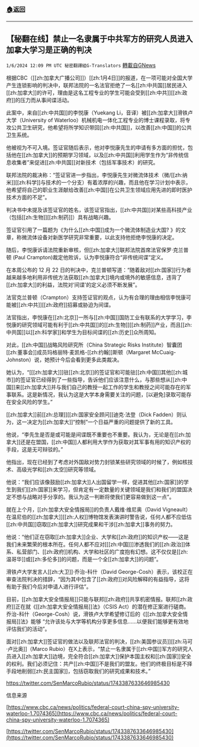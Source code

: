 ###  [:house:返回](README.md)
---


## 【秘翻在线】禁止一名隶属于中共军方的研究人员进入加拿大学习是正确的判决
`1/6/2024 12:09 PM UTC 秘密翻譯組G-Translators` [轉載自GNews](https://gnews.org/articles/2190829)

根据CBC（[[zh:加拿大广播公司]]）[[zh:1月4日]]的报道，在一项可能对全国大学产生连锁影响的判决中，联邦法院的一名法官拒绝了一名[[zh:中共国]]居民进入[[zh:加拿大]]的许可，理由是这名工程专业的学生可能会受到[[zh:中共]][[zh:政府]]的压力而从事间谍活动。

此案中，来自[[zh:中共国]]的李悦康（Yuekang Li，音译）被[[zh:加拿大]]滑铁卢大学（University of Waterloo）机械机电一体化工程专业的博士课程录取，将专攻公共卫生研究，他希望将所学知识带回[[zh:中共国]]，以改善[[zh:中国]]的公共卫生系统。

他被视为不可入境。签证官随后表示，他对李悦康先生的申请有多方面的担忧，包括他在[[zh:加拿大]]的预期学习领域，以及[[zh:中共国]]利用学生作为“非传统信息收集者”来促进[[zh:中共国]]对新技术（包括军事技术）的研究。

联邦法院的裁决称：“签证官进一步指出，李悦康先生对微流体技术（微/[[zh:纳米]][[zh:科学]]与技术的一个分支）有着浓厚的兴趣，而且他在学习计划中表示，他希望将自己的职业生涯献给改善[[zh:中国]]在公共卫生领域应用先进的即时医护技术方面的不足”。

判决书中未提及该签证官的姓名，该签证官指出，[[zh:中共国]]对某些高科技产业（包括[[zh:生物]][[zh:制药]]）具有战略兴趣。

签证官引用了一篇题为《为什么[[zh:中国]]成为一个微流体制造业大国? 》的文章，称微流体设备对新医学研究非常重要，以此支持他拒绝李悦康的决定。

随后，李悦康诉请法院重新审核，但[[zh:加拿大]]联邦法院首席法官保罗·克兰普顿 (Paul Crampton)裁定他败诉，认为李悦康符合“非传统间谍”定义。

在本周公布的 12 月 22 日的判决中，克兰普顿写道：“随着敌对[[zh:国家]]行为者越来越多地利用非传统方法获取[[zh:加拿大]]境内或境外的敏感信息，违背了[[zh:加拿大]]的利益，法院对‘间谍’的定义必须不断发展”。

法官克兰普顿（Crampton）支持签证官的观点，认为有合理的理由相信李悦康可能被[[zh:中共]][[zh:政府]]招募或胁迫为间谍。

法官指出，李悦康在[[zh:北京]]一所与[[zh:中国]]国防工业有联系的大学学习，李悦康的研究领域可能有利于[[zh:中共国]]的[[zh:生物]][[zh:制药]]产业，而且[[zh:中共国]]以[[zh:科学家]]和学生为目标间谍的[[zh:历史]]众所周知。

对此，[[zh:中国]]战略风险研究所（China Strategic Risks Institute）智囊团[[zh:董事会]]成员玛格丽特·麦凯格\-[[zh:约翰]]斯顿（Margaret McCuaig-Johnston）说，她预计今后会看到更多此类裁决。

她认为，“\[[[zh:加拿大]]\]驻[[zh:北京]]的签证官和可能驻[[zh:中国]]其他[[zh:城市]]的签证官已经得到了一些指导，告诉他们应该注意什么，与那些想从[[zh:中国]]来[[zh:加拿大]]并与我们自己的教授一起工作的学生和教授之间可能存在的军事联系。这是新情况，我认为这是大学本身需要关注的问题，\[以避免\]录取可能存在安全风险的学生。”

[[zh:加拿大]]前[[zh:总理]][[zh:国家安全顾问]]迪克·法登（Dick Fadden）则认为，这一决定为[[zh:加拿大]]“控制”一个日益严重的问题提供了新的工具。

他说，“李先生是否是或可能是间谍既不重要也不重要。我认为，无论是在[[zh:加拿大]]还是在盟国，[[zh:中国]]人都利用大学作为获取对其军事有用的知识产权的手段，这是无可辩驳的。”

他指出，现在已经到了考虑对外国敌对势力封锁某些研究领域的时候了，例如核技术、高级光学和[[zh:太空]]研究等领域。

他说：“我们应该像鼓励[[zh:加拿大]]人出国留学一样，促进其他[[zh:国家]]的学生到我们[[zh:国家]]来学习，但肯定有一定数量的关键领域是我们和我们的盟国决定不想与战略对手分享的。我认为这一判断将使我们更容易做到这一点”。

就在上个月，[[zh:加拿大安全情报局]]的负责人戴维·维尼奥（David Vigneault）在温尼伯的[[zh:加拿大]][[zh:人权]]博物馆发表演讲时警告说，任何人都不应低估[[zh:中共国]]窃取[[zh:加拿大]]研究成果和干涉[[zh:加拿大]]事务的努力。

他说：“他们正在窃取[[zh:加拿大]]企业、大学和[[zh:政府]]的知识产权——这是我们未来繁荣的根本所在。任何人都不应对\[[[zh:中国]]\]渗透我们的[[zh:政治]]体系、私营部门、[[zh:政府]]机构、大学和社区的广度抱有幻想。这不仅仅是[[zh:温哥华]]或[[zh:多伦多]]的问题，而是一个全[[zh:加拿大]]的问题”。

滑铁卢大学发言人[[zh:大卫]]·乔治\-科什（David George-Cosh）表示，该校正在审查法院判决的措辞，“因为其中包含了[[zh:政府]]对风险解释的有益指导，这将有助于我们今后对申请人进行评估”。

目前，[[zh:加拿大安全情报局]]只能与联邦[[zh:政府]]共享机密情报。联邦[[zh:政府]]正在就《[[zh:加拿大安全情报局]]法》（CSIS Act）的潜在修正案进行磋商。乔治\-科什（George-Cosh）说，滑铁卢大学希望修订后的《[[zh:加拿大安全情报局]]法》能够 “允许该处与大学等机构分享更多信息......以便我们能够更有效地评估我们的活动”。

面对[[zh:加拿大]]签证官的做法以及联邦法官的判决，[[zh:美国参议员]][[zh:马可·卢比奥]]（Marco Rubio）在X上表示，“禁止一名隶属于[[zh:中国]]军方的研究人员进入[[zh:加拿大]]边境，完全符合[[zh:加拿大]]保护本国主权和[[zh:国家]]安全的权利。我们必须记住：共产[[zh:中国]]不是我们的盟友。他们的终极目标是不择手段地削弱[[zh:民主国家]]，包括窃取我们的研究成果和技术。”

https://twitter.com/SenMarcoRubio/status/1743387633646985430

信息来源

[https://www.cbc.ca/news/politics/federal-court-china-spy-university-waterloo-1.7074365](https://www.cbc.ca/news/politics/federal-court-china-spy-university-waterloo-1.7074365)

[https://twitter.com/SenMarcoRubio/status/1743387633646985430](https://twitter.com/SenMarcoRubio/status/1743387633646985430)
